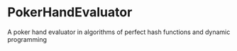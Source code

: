 # PokerHandEvaluator
A poker hand evaluator in algorithms of perfect hash functions and dynamic programming
